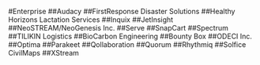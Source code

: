#Enterprise
##Audacy
##FirstResponse Disaster Solutions
##Healthy Horizons Lactation Services
##Inquix
##JetInsight
##NeoSTREAM/NeoGenesis Inc.
##Serve
##SnapCart
##Spectrum
##TILIKIN Logistics
##BioCarbon Engineering
##Bounty Box
##ODECI Inc.
##Optima
##Parakeet
##Qollaboration
##Quorum
##Rhythmiq
##Solfice CivilMaps
##XStream

